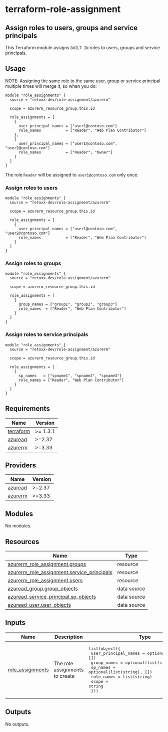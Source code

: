 # terraform-role-assignment

## Assign roles to users, groups and service principals

This Terraform module assigns `BUILT IN` roles to users, groups and service principals.

## Usage
NOTE: Assigning the same role to the same user, group or service principal multiple times will merge it, so when you do:
```hcl
module "role_assignments" {
  source = "retoxx-dev/role-assignment/azurerm"

  scope = azurerm_resource_group.this.id

  role_assignments = [
    {
      user_principal_names = ["user1@contoso.com"]
      role_names           = ["Reader", "Web Plan Contributor"]
    },
    {
      user_principal_names = ["user1@contoso.com", "user2@contoso.com"]
      role_names           = ["Reader", "Owner"]
    }
  ]
}
```
The role `Reader` will be assigned to `user1@contoso.com` only once.

### Assign roles to users
```hcl
module "role_assignments" {
  source = "retoxx-dev/role-assignment/azurerm"

  scope = azurerm_resource_group.this.id

  role_assignments = [
    {
      user_principal_names = ["user1@contoso.com", "user2@contoso.com"]
      role_names           = ["Reader", "Web Plan Contributor"]
    }
  ]
}
```

### Assign roles to groups
```hcl
module "role_assignments" {
  source = "retoxx-dev/role-assignment/azurerm"

  scope = azurerm_resource_group.this.id

  role_assignments = [
    {
      group_names = ["group1", "group2", "group3"]
      role_names  = ["Reader", "Web Plan Contributor"]
    }
  ]
}
```

### Assign roles to service principals
```hcl
module "role_assignments" {
  source = "retoxx-dev/role-assignment/azurerm"

  scope = azurerm_resource_group.this.id

  role_assignments = [
    {
      sp_names   = ["spname1", "spname2", "spname3"]
      role_names = ["Reader", "Web Plan Contributor"]
    }
  ]
}
```


<!-- BEGIN_TF_DOCS -->
## Requirements

| Name | Version |
|------|---------|
| <a name="requirement_terraform"></a> [terraform](#requirement\_terraform) | >= 1.3.1 |
| <a name="requirement_azuread"></a> [azuread](#requirement\_azuread) | >=2.37 |
| <a name="requirement_azurerm"></a> [azurerm](#requirement\_azurerm) | >=3.33 |

## Providers

| Name | Version |
|------|---------|
| <a name="provider_azuread"></a> [azuread](#provider\_azuread) | >=2.37 |
| <a name="provider_azurerm"></a> [azurerm](#provider\_azurerm) | >=3.33 |

## Modules

No modules.

## Resources

| Name | Type |
|------|------|
| [azurerm_role_assignment.groups](https://registry.terraform.io/providers/hashicorp/azurerm/latest/docs/resources/role_assignment) | resource |
| [azurerm_role_assignment.service_principals](https://registry.terraform.io/providers/hashicorp/azurerm/latest/docs/resources/role_assignment) | resource |
| [azurerm_role_assignment.users](https://registry.terraform.io/providers/hashicorp/azurerm/latest/docs/resources/role_assignment) | resource |
| [azuread_group.group_objects](https://registry.terraform.io/providers/hashicorp/azuread/latest/docs/data-sources/group) | data source |
| [azuread_service_principal.sp_objects](https://registry.terraform.io/providers/hashicorp/azuread/latest/docs/data-sources/service_principal) | data source |
| [azuread_user.user_objects](https://registry.terraform.io/providers/hashicorp/azuread/latest/docs/data-sources/user) | data source |

## Inputs

| Name | Description | Type | Default | Required |
|------|-------------|------|---------|:--------:|
| <a name="input_role_assignments"></a> [role\_assignments](#input\_role\_assignments) | The role assignments to create | <pre>list(object({<br>    user_principal_names = optional(list(string), [])<br>    group_names          = optional(list(string), [])<br>    sp_names             = optional(list(string), [])<br>    role_names           = list(string)<br>    scope = string<br>  }))</pre> | n/a | yes |

## Outputs

No outputs.
<!-- END_TF_DOCS -->